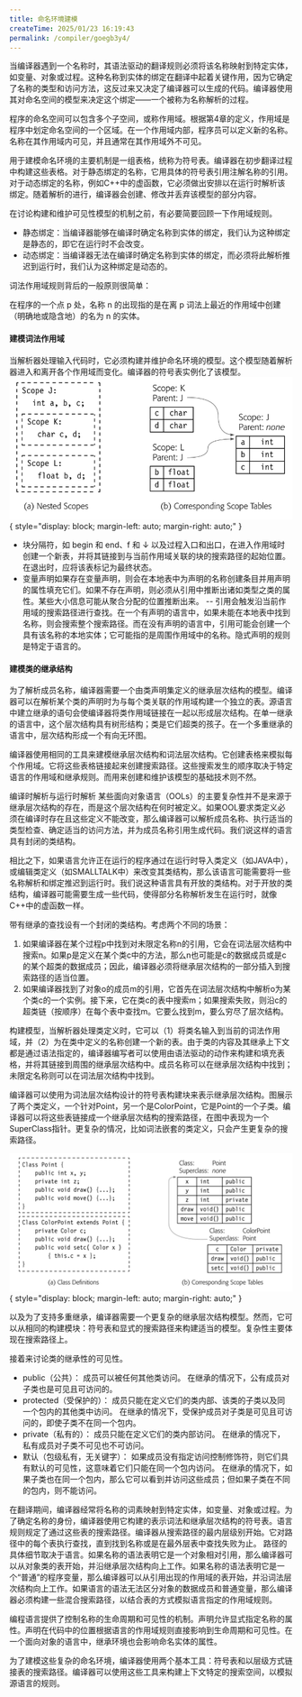 ```yaml
---
title: 命名环境建模
createTime: 2025/01/23 16:19:43
permalink: /compiler/goegb3y4/
---
```

当编译器遇到一个名称时，其语法驱动的翻译规则必须将该名称映射到特定实体，如变量、对象或过程。这种名称到实体的绑定在翻译中起着关键作用，因为它确定了名称的类型和访问方法，这反过来又决定了编译器可以生成的代码。编译器使用其对命名空间的模型来决定这个绑定——一个被称为名称解析的过程。

程序的命名空间可以包含多个子空间，或称作用域。根据第4章的定义，作用域是程序中划定命名空间的一个区域。在一个作用域内部，程序员可以定义新的名称。名称在其作用域内可见，并且通常在其作用域外不可见。

用于建模命名环境的主要机制是一组表格，统称为符号表。编译器在初步翻译过程中构建这些表格。对于静态绑定的名称，它用具体的符号表引用注解名称的引用。对于动态绑定的名称，例如C++中的虚函数，它必须做出安排以在运行时解析该绑定。随着解析的进行，编译器会创建、修改并丢弃该模型的部分内容。

在讨论构建和维护可见性模型的机制之前，有必要简要回顾一下作用域规则。

- 静态绑定：当编译器能够在编译时确定名称到实体的绑定，我们认为这种绑定是静态的，即它在运行时不会改变。
- 动态绑定：当编译器无法在编译时确定名称到实体的绑定，而必须将此解析推迟到运行时，我们认为这种绑定是动态的。

词法作用域规则背后的一般原则很简单：

在程序的一个点 p 处，名称 n 的出现指的是在离 p 词法上最近的作用域中创建（明确地或隐含地）的名为 n 的实体。

#### 建模词法作用域

当解析器处理输入代码时，它必须构建并维护命名环境的模型。这个模型随着解析器进入和离开各个作用域而变化。编译器的符号表实例化了该模型。
![picture6.2.2](/compiler/eac/sdt/scoptable.png){ style="display: block; margin-left: auto; margin-right: auto;" }

- 块分隔符，如 begin 和 end、f 和 ↓ 以及过程入口和出口，在进入作用域时创建一个新表，并将其链接到与当前作用域关联的块的搜索路径的起始位置。在退出时，应将该表标记为最终状态。
- 变量声明如果存在变量声明，则会在本地表中为声明的名称创建条目并用声明的属性填充它们。如果不存在声明，则必须从引用中推断出诸如类型之类的属性。某些大小信息可能从聚合分配的位置推断出来。
-- 引用会触发沿当前作用域的搜索路径进行查找。在一个有声明的语言中，如果未能在本地表中找到名称，则会搜索整个搜索路径。而在没有声明的语言中，引用可能会创建一个具有该名称的本地实体；它可能指的是周围作用域中的名称。隐式声明的规则是特定于语言的。

#### 建模类的继承结构

为了解析成员名称，编译器需要一个由类声明集定义的继承层次结构的模型。编译器可以在解析某个类的声明时为与每个类关联的作用域构建一个独立的表。源语言中建立继承的语句会使编译器将类作用域链接在一起以形成层次结构。在单一继承的语言中，这个层次结构具有树形结构；类是它们超类的孩子。在一个多重继承的语言中，层次结构形成一个有向无环图。

编译器使用相同的工具来建模继承层次结构和词法层次结构。它创建表格来模拟每个作用域。它将这些表格链接起来创建搜索路径。这些搜索发生的顺序取决于特定语言的作用域和继承规则。而用来创建和维护该模型的基础技术则不然。

编译时解析与运行时解析
某些面向对象语言（OOLs）的主要复杂性并不是来源于继承层次结构的存在，而是这个层次结构在何时被定义。如果OOL要求类定义必须在编译时存在且这些定义不能改变，那么编译器可以解析成员名称、执行适当的类型检查、确定适当的访问方法，并为成员名称引用生成代码。我们说这样的语言具有封闭的类结构。

相比之下，如果语言允许正在运行的程序通过在运行时导入类定义（如JAVA中），或编辑类定义（如SMALLTALK中）来改变其类结构，那么该语言可能需要将一些名称解析和绑定推迟到运行时。我们说这种语言具有开放的类结构。对于开放的类结构，编译器可能需要生成一些代码，使得部分名称解析发生在运行时，就像C++中的虚函数一样。

带有继承的查找设有一个封闭的类结构。考虑两个不同的场景：

1. 如果编译器在某个过程p中找到对未限定名称n的引用，它会在词法层次结构中搜索n。如果p是定义在某个类c中的方法，那么n也可能是c的数据成员或是c的某个超类的数据成员；因此，编译器必须将继承层次结构的一部分插入到搜索路径的适当位置。
2. 如果编译器找到了对象o的成员m的引用，它首先在词法层次结构中解析o为某个类c的一个实例。接下来，它在类c的表中搜索m；如果搜索失败，则沿c的超类链（按顺序）在每个表中查找m。它要么找到m，要么穷尽了层次结构。

构建模型，当解析器处理类定义时，它可以（1）将类名输入到当前的词法作用域，并（2）为在类中定义的名称创建一个新的表。由于类的内容及其继承上下文都是通过语法指定的，编译器编写者可以使用由语法驱动的动作来构建和填充表格，并将其链接到周围的继承层次结构中。成员名称可以在继承层次结构中找到；未限定名称则可以在词法层次结构中找到。

编译器可以使用为词法层次结构设计的符号表构建块来表示继承层次结构。图展示了两个类定义，一个针对Point，另一个是ColorPoint，它是Point的一个子类。编译器可以将这些表链接成一个继承层次结构的搜索路径，在图中表现为一个SuperClass指针。更复杂的情况，比如词法嵌套的类定义，只会产生更复杂的搜索路径。

![picture6.2.2](/compiler/eac/sdt/classtable.png){ style="display: block; margin-left: auto; margin-right: auto;" }

以及为了支持多重继承，编译器需要一个更复杂的继承层次结构模型。然而，它可以从相同的构建模块：符号表和显式的搜索路径来构建适当的模型。复杂性主要体现在搜索路径上。

接着来讨论类的继承性的可见性。

- public（公共）：
  成员可以被任何其他类访问。
  在继承的情况下，公有成员对子类也是可见且可访问的。
- protected（受保护的）：
  成员只能在定义它们的类内部、该类的子类以及同一个包内的其他类中访问。
  在继承的情况下，受保护成员对子类是可见且可访问的，即使子类不在同一个包内。
- private（私有的）：
  成员只能在定义它们的类内部访问。
  在继承的情况下，私有成员对子类不可见也不可访问。
- 默认（包级私有，无关键字）：
  如果成员没有指定访问控制修饰符，则它们具有默认的可见性，这意味着它们只能在同一个包内访问。
  在继承的情况下，如果子类也在同一个包内，那么它可以看到并访问这些成员；但如果子类在不同的包内，则不能访问。

在翻译期间，编译器经常将名称的词素映射到特定实体，如变量、对象或过程。为了确定名称的身份，编译器使用它构建的表示词法和继承层次结构的符号表。语言规则规定了通过这些表的搜索路径。编译器从搜索路径的最内层级别开始。它对路径中的每个表执行查找，直到找到名称或是在最外层表中查找失败为止。
路径的具体细节取决于语言。如果名称的语法表明它是一个对象相对引用，那么编译器可以从对象类的表开始，并沿继承层次结构向上工作。如果名称的语法表明它是一个“普通”的程序变量，那么编译器可以从引用出现的作用域的表开始，并沿词法层次结构向上工作。如果语言的语法无法区分对象的数据成员和普通变量，那么编译器必须构建一些混合搜索路径，以结合表的方式模拟语言指定的作用域规则。

编程语言提供了控制名称的生命周期和可见性的机制。声明允许显式指定名称的属性。声明在代码中的位置根据语言的作用域规则直接影响到生命周期和可见性。在一个面向对象的语言中，继承环境也会影响命名实体的属性。

为了建模这些复杂的命名环境，编译器使用两个基本工具：符号表和以层级方式链接表的搜索路径。编译器可以使用这些工具来构建上下文特定的搜索空间，以模拟源语言的规则。
